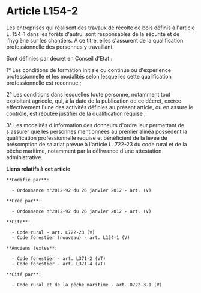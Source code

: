 # Article L154-2

Les entreprises qui réalisent des travaux de récolte de bois définis à l'article L. 154-1 dans les forêts d'autrui sont
responsables de la sécurité et de l'hygiène sur les chantiers. A ce titre, elles s'assurent de la qualification
professionnelle des personnes y travaillant. 

Sont définies par décret en Conseil d'Etat : 

1° Les conditions de formation initiale ou continue ou d'expérience professionnelle et les modalités selon lesquelles cette
qualification professionnelle est reconnue ; 

2° Les conditions dans lesquelles toute personne, notamment tout exploitant agricole, qui, à la date de la publication de ce
décret, exerce effectivement l'une des activités définies au présent article, ou en assure le contrôle, est réputée justifier
de la qualification requise ; 

3° Les modalités d'information des donneurs d'ordre leur permettant de s'assurer que les personnes mentionnées au premier
alinéa possèdent la qualification professionnelle requise et bénéficient de la levée de présomption de salariat prévue à
l'article L. 722-23 du code rural et de la pêche maritime, notamment par la délivrance d'une attestation administrative.

**Liens relatifs à cet article**

	**Codifié par**:

	  - Ordonnance n°2012-92 du 26 janvier 2012 - art. (V)

	**Créé par**:

	  - Ordonnance n°2012-92 du 26 janvier 2012 - art. (V)

	**Cite**:

	  - Code rural - art. L722-23 (V)
	  - Code forestier (nouveau) - art. L154-1 (V)

	**Anciens textes**:

	  - Code forestier - art. L371-2 (VT)
	  - Code forestier - art. L371-4 (VT)

	**Cité par**:

	  - Code rural et de la pêche maritime - art. D722-3-1 (V)
